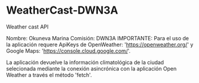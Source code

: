 # WeatherCast-DWN3A
Weather cast API

Nombre: Okuneva Marina 
Comisión: DWN3A
IMPORTANTE: Para el uso de la aplicación requere ApiKeys de OpenWeather: 'https://openweather.org/' y Google Maps: 'https://console.cloud.google.com/'.

La aplicación devuelve la información climatológica de la ciudad selecionada mediante la conexión asincrónica con la aplicación Open Weather a través el método 'fetch'.


